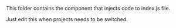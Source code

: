 This folder contains the <App /> component that injects code to index.js file.

Just edit this when projects needs to be switched.
